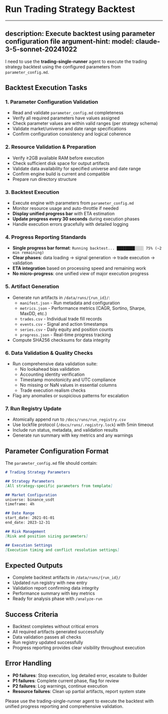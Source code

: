 # Run Trading Strategy Backtest

---
description: Execute backtest using parameter configuration file
argument-hint: 
model: claude-3-5-sonnet-20241022
---

I need to use the **trading-single-runner** agent to execute the trading strategy backtest using the configured parameters from `parameter_config.md`.

## Backtest Execution Tasks

### 1. **Parameter Configuration Validation**
- Read and validate `parameter_config.md` completeness
- Verify all required parameters have values assigned
- Check parameter values are within valid ranges (per strategy schema)
- Validate market/universe and date range specifications
- Confirm configuration consistency and logical coherence

### 2. **Resource Validation & Preparation**
- Verify ≥2GB available RAM before execution
- Check sufficient disk space for output artifacts
- Validate data availability for specified universe and date range
- Confirm engine build is current and compatible
- Prepare run directory structure

### 3. **Backtest Execution**
- Execute engine with parameters from `parameter_config.md`
- Monitor resource usage and auto-throttle if needed
- **Display unified progress bar** with ETA estimation
- **Update progress every 30 seconds** during execution phases
- Handle execution errors gracefully with detailed logging

### 4. **Progress Reporting Standards**
- **Single progress bar format**: `Running backtest... ████████░░░░ 75% (~2 min remaining)`
- **Clear phases**: data loading → signal generation → trade execution → validation
- **ETA integration** based on processing speed and remaining work
- **No micro-progress**: one unified view of major execution progress

### 5. **Artifact Generation**
- Generate run artifacts in `/data/runs/{run_id}/`:
  - `manifest.json` - Run metadata and configuration
  - `metrics.json` - Performance metrics (CAGR, Sortino, Sharpe, MaxDD, etc.)
  - `trades.csv` - Individual trade fill records
  - `events.csv` - Signal and action timestamps
  - `series.csv` - Daily equity and position counts
  - `progress.json` - Real-time progress tracking
- Compute SHA256 checksums for data integrity

### 6. **Data Validation & Quality Checks**
- Run comprehensive data validation suite:
  - No lookahead bias validation
  - Accounting identity verification
  - Timestamp monotonicity and UTC compliance
  - No missing or NaN values in essential columns
  - Trade execution realism checks
- Flag any anomalies or suspicious patterns for escalation

### 7. **Run Registry Update**
- Atomically append run to `/docs/runs/run_registry.csv`
- Use lockfile protocol (`/docs/runs/.registry.lock`) with 5min timeout
- Include run status, metadata, and validation results
- Generate run summary with key metrics and any warnings

## Parameter Configuration Format
The `parameter_config.md` file should contain:
```markdown
# Trading Strategy Parameters

## Strategy Parameters
[All strategy-specific parameters from template]

## Market Configuration  
universe: binance_usdt
timeframe: 4h

## Date Range
start_date: 2021-01-01
end_date: 2023-12-31

## Risk Management
[Risk and position sizing parameters]

## Execution Settings
[Execution timing and conflict resolution settings]
```

## Expected Outputs
- Complete backtest artifacts in `/data/runs/{run_id}/`
- Updated run registry with new entry
- Validation report confirming data integrity
- Performance summary with key metrics
- Ready for analysis phase with `/analyze-run`

## Success Criteria
- Backtest completes without critical errors
- All required artifacts generated successfully  
- Data validation passes all checks
- Run registry updated successfully
- Progress reporting provides clear visibility throughout execution

## Error Handling
- **P0 failures**: Stop execution, log detailed error, escalate to Builder
- **P1 failures**: Complete current phase, flag for review
- **P2 failures**: Log warnings, continue execution
- **Resource failures**: Clean up partial artifacts, report system state

Please use the trading-single-runner agent to execute the backtest with unified progress reporting and comprehensive validation.